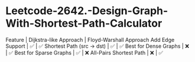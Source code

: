 # Leetcode-2642.-Design-Graph-With-Shortest-Path-Calculator
Feature | Dijkstra-like Approach | Floyd-Warshall Approach
Add Edge Support | ✅ | ✅
Shortest Path (src → dst) | ✅ | ✅
Best for Dense Graphs | ❌ | ✅
Best for Sparse Graphs | ✅ | ❌
All-Pairs Shortest Path | ❌ | ✅
